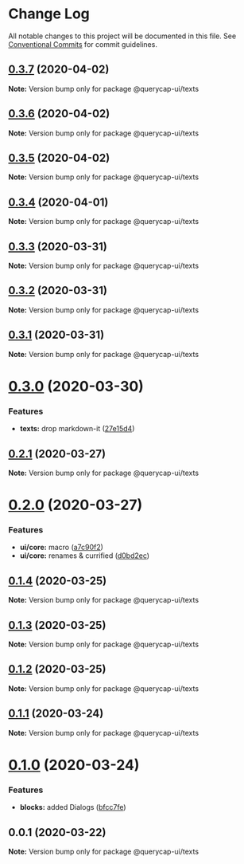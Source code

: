 # Change Log

All notable changes to this project will be documented in this file.
See [Conventional Commits](https://conventionalcommits.org) for commit guidelines.

## [0.3.7](https://github.com/querycap/webappkit/compare/@querycap-ui/texts@0.3.6...@querycap-ui/texts@0.3.7) (2020-04-02)

**Note:** Version bump only for package @querycap-ui/texts





## [0.3.6](https://github.com/querycap/webappkit/compare/@querycap-ui/texts@0.3.5...@querycap-ui/texts@0.3.6) (2020-04-02)

**Note:** Version bump only for package @querycap-ui/texts





## [0.3.5](https://github.com/querycap/webappkit/compare/@querycap-ui/texts@0.3.4...@querycap-ui/texts@0.3.5) (2020-04-02)

**Note:** Version bump only for package @querycap-ui/texts





## [0.3.4](https://github.com/querycap/webappkit/compare/@querycap-ui/texts@0.3.3...@querycap-ui/texts@0.3.4) (2020-04-01)

**Note:** Version bump only for package @querycap-ui/texts





## [0.3.3](https://github.com/querycap/webappkit/compare/@querycap-ui/texts@0.3.2...@querycap-ui/texts@0.3.3) (2020-03-31)

**Note:** Version bump only for package @querycap-ui/texts





## [0.3.2](https://github.com/querycap/webappkit/compare/@querycap-ui/texts@0.3.1...@querycap-ui/texts@0.3.2) (2020-03-31)

**Note:** Version bump only for package @querycap-ui/texts





## [0.3.1](https://github.com/querycap/webappkit/compare/@querycap-ui/texts@0.3.0...@querycap-ui/texts@0.3.1) (2020-03-31)

**Note:** Version bump only for package @querycap-ui/texts





# [0.3.0](https://github.com/querycap/webappkit/compare/@querycap-ui/texts@0.2.1...@querycap-ui/texts@0.3.0) (2020-03-30)


### Features

* **texts:** drop markdown-it ([27e15d4](https://github.com/querycap/webappkit/commit/27e15d4a26352973f30fc88f3d38a7c4f957d364))





## [0.2.1](https://github.com/querycap/webappkit/compare/@querycap-ui/texts@0.2.0...@querycap-ui/texts@0.2.1) (2020-03-27)

**Note:** Version bump only for package @querycap-ui/texts





# [0.2.0](https://github.com/querycap/webappkit/compare/@querycap-ui/texts@0.1.4...@querycap-ui/texts@0.2.0) (2020-03-27)


### Features

* **ui/core:** macro ([a7c90f2](https://github.com/querycap/webappkit/commit/a7c90f266d6338b77ec1a803c75a391bf051017c))
* **ui/core:** renames & currified ([d0bd2ec](https://github.com/querycap/webappkit/commit/d0bd2ec91a2f8ba0a9701c28238fb72fb10430e1))





## [0.1.4](https://github.com/querycap/webappkit/compare/@querycap-ui/texts@0.1.3...@querycap-ui/texts@0.1.4) (2020-03-25)

**Note:** Version bump only for package @querycap-ui/texts





## [0.1.3](https://github.com/querycap/webappkit/compare/@querycap-ui/texts@0.1.2...@querycap-ui/texts@0.1.3) (2020-03-25)

**Note:** Version bump only for package @querycap-ui/texts





## [0.1.2](https://github.com/querycap/webappkit/compare/@querycap-ui/texts@0.1.1...@querycap-ui/texts@0.1.2) (2020-03-25)

**Note:** Version bump only for package @querycap-ui/texts





## [0.1.1](https://github.com/querycap/webappkit/compare/@querycap-ui/texts@0.1.0...@querycap-ui/texts@0.1.1) (2020-03-24)

**Note:** Version bump only for package @querycap-ui/texts





# [0.1.0](https://github.com/querycap/webappkit/compare/@querycap-ui/texts@0.0.1...@querycap-ui/texts@0.1.0) (2020-03-24)


### Features

* **blocks:** added Dialogs ([bfcc7fe](https://github.com/querycap/webappkit/commit/bfcc7fec2bd8d39d634091780cb3cce7b535d4be))





## 0.0.1 (2020-03-22)

**Note:** Version bump only for package @querycap-ui/texts
